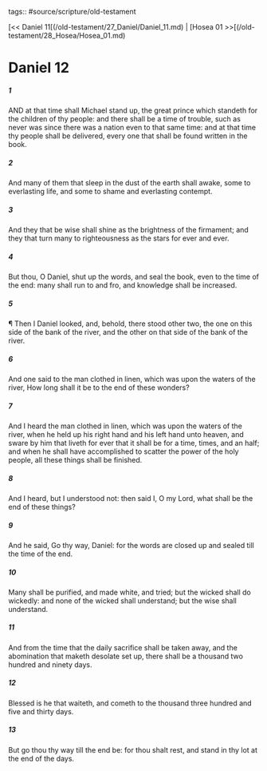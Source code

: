tags:: #source/scripture/old-testament

[<< Daniel 11[(/old-testament/27_Daniel/Daniel_11.md) | [Hosea 01 >>[(/old-testament/28_Hosea/Hosea_01.md)

# Daniel 12

##### 1

AND at that time shall Michael stand up, the great prince which standeth for the children of thy people: and there shall be a time of trouble, such as never was since there was a nation even to that same time: and at that time thy people shall be delivered, every one that shall be found written in the book.

##### 2

And many of them that sleep in the dust of the earth shall awake, some to everlasting life, and some to shame and everlasting contempt.

##### 3

And they that be wise shall shine as the brightness of the firmament; and they that turn many to righteousness as the stars for ever and ever.

##### 4

But thou, O Daniel, shut up the words, and seal the book, even to the time of the end: many shall run to and fro, and knowledge shall be increased.

##### 5

¶ Then I Daniel looked, and, behold, there stood other two, the one on this side of the bank of the river, and the other on that side of the bank of the river.

##### 6

And one said to the man clothed in linen, which was upon the waters of the river, How long shall it be to the end of these wonders?

##### 7

And I heard the man clothed in linen, which was upon the waters of the river, when he held up his right hand and his left hand unto heaven, and sware by him that liveth for ever that it shall be for a time, times, and an half; and when he shall have accomplished to scatter the power of the holy people, all these things shall be finished.

##### 8

And I heard, but I understood not: then said I, O my Lord, what shall be the end of these things?

##### 9

And he said, Go thy way, Daniel: for the words are closed up and sealed till the time of the end.

##### 10

Many shall be purified, and made white, and tried; but the wicked shall do wickedly: and none of the wicked shall understand; but the wise shall understand.

##### 11

And from the time that the daily sacrifice shall be taken away, and the abomination that maketh desolate set up, there shall be a thousand two hundred and ninety days.

##### 12

Blessed is he that waiteth, and cometh to the thousand three hundred and five and thirty days.

##### 13

But go thou thy way till the end be: for thou shalt rest, and stand in thy lot at the end of the days.
